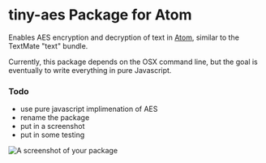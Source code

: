 # tiny-aes Package for Atom

Enables AES encryption and decryption of text in [Atom](atom.io), similar
to the TextMate "text" bundle.

Currently, this package depends on the OSX command line, but the goal is eventually to write everything in pure Javascript.

### Todo

- use pure javascript implimenation of AES
- rename the package
- put in a screenshot
- put in some testing

![A screenshot of your package](https://f.cloud.github.com/assets/69169/2290250/c35d867a-a017-11e3-86be-cd7c5bf3ff9b.gif)
